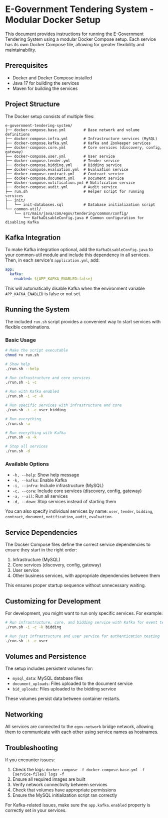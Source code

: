 # E-Government Tendering System - Modular Docker Setup

This document provides instructions for running the E-Government Tendering System using a modular Docker Compose setup. Each service has its own Docker Compose file, allowing for greater flexibility and maintainability.

## Prerequisites

- Docker and Docker Compose installed
- Java 17 for building the services
- Maven for building the services

## Project Structure

The Docker setup consists of multiple files:

```
e-government-tendering-system/
├── docker-compose.base.yml        # Base network and volume definitions
├── docker-compose.infra.yml       # Infrastructure services (MySQL)
├── docker-compose.kafka.yml       # Kafka and Zookeeper services
├── docker-compose.core.yml        # Core services (discovery, config, gateway)
├── docker-compose.user.yml        # User service
├── docker-compose.tender.yml      # Tender service
├── docker-compose.bidding.yml     # Bidding service
├── docker-compose.evaluation.yml  # Evaluation service
├── docker-compose.contract.yml    # Contract service
├── docker-compose.document.yml    # Document service
├── docker-compose.notification.yml # Notification service
├── docker-compose.audit.yml       # Audit service
├── run.sh                         # Helper script for running services
├── init/
│   └── init-databases.sql         # Database initialization script
└── common-util/
    └── src/main/java/com/egov/tendering/common/config/
        └── KafkaDisableConfig.java # Common configuration for disabling Kafka
```

## Kafka Integration

To make Kafka integration optional, add the `KafkaDisableConfig.java` to your common-util module and include this dependency in all services. Then, in each service's `application.yml`, add:

```yaml
app:
  kafka:
    enabled: ${APP_KAFKA_ENABLED:false}
```

This will automatically disable Kafka when the environment variable `APP_KAFKA_ENABLED` is false or not set.

## Running the System

The included `run.sh` script provides a convenient way to start services with flexible combinations.

### Basic Usage

```bash
# Make the script executable
chmod +x run.sh

# Show help
./run.sh --help

# Run infrastructure and core services
./run.sh -i -c

# Run with Kafka enabled
./run.sh -i -c -k

# Run specific services with infrastructure and core
./run.sh -i -c user bidding

# Run everything
./run.sh -a

# Run everything with Kafka
./run.sh -a -k

# Stop all services
./run.sh -d
```

### Available Options

- `-h, --help`: Show help message
- `-k, --kafka`: Enable Kafka
- `-i, --infra`: Include infrastructure (MySQL)
- `-c, --core`: Include core services (discovery, config, gateway)
- `-a, --all`: Run all services
- `-d, --down`: Stop services instead of starting them

You can also specify individual services by name: `user`, `tender`, `bidding`, `contract`, `document`, `notification`, `audit`, `evaluation`.

## Service Dependencies

The Docker Compose files define the correct service dependencies to ensure they start in the right order:

1. Infrastructure (MySQL)
2. Core services (discovery, config, gateway)
3. User service
4. Other business services, with appropriate dependencies between them

This ensures proper startup sequence without unnecessary waiting.

## Customizing for Development

For development, you might want to run only specific services. For example:

```bash
# Run infrastructure, core, and bidding service with Kafka for event testing
./run.sh -i -c -k bidding

# Run just infrastructure and user service for authentication testing
./run.sh -i -c user
```

## Volumes and Persistence

The setup includes persistent volumes for:

- `mysql_data`: MySQL database files
- `document_uploads`: Files uploaded to the document service
- `bid_uploads`: Files uploaded to the bidding service

These volumes persist data between container restarts.

## Networking

All services are connected to the `egov-network` bridge network, allowing them to communicate with each other using service names as hostnames.

## Troubleshooting

If you encounter issues:

1. Check the logs: `docker-compose -f docker-compose.base.yml -f [service-files] logs -f`
2. Ensure all required images are built
3. Verify network connectivity between services
4. Check that volumes have appropriate permissions
5. Ensure the MySQL initialization script ran correctly

For Kafka-related issues, make sure the `app.kafka.enabled` property is correctly set in your services.